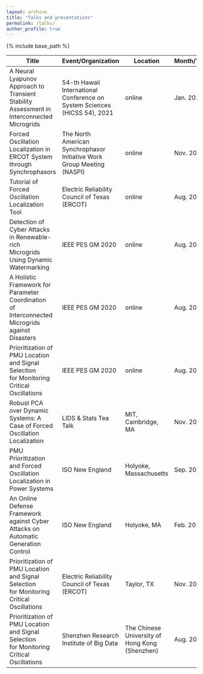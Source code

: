 ```yaml
---
layout: archive
title: "Talks and presentations"
permalink: /talks/
author_profile: true
---
```


{% include base_path %}

|Title                                                                                         | Event/Organization                                | Location |Month/Year| Link |
|----------------------------------------------------------------------------------------------|-----------------------------------------|----------|------|----|
|A Neural Lyapunov Approach to Transient Stability <br> Assessment in Interconnected Microgrids|54-th Hawaii International Conference on <br>System Sciences (HICSS 54), 2021|online| Jan. 2021|
|Forced Oscillation Localization in <br> ERCOT System through Synchrophasors|The North American Synchrophasor <br> Initiative Work Group Meeting (NASPI)|online|Nov. 2020|[[Slides]](https://www.naspi.org/sites/default/files/2020-11/04_tamu_forced_oscillation_ercot_huang_20201103.pdf)|
|Tutorial of Forced Oscillation Localization Tool|Electric Reliability Council of Texas (ERCOT)|online|Aug. 2020|
|Detection of Cyber Attacks in Renewable-rich <br> Microgrids Using Dynamic Watermarking|IEEE PES GM 2020| online| Aug. 2020|
|A Holistic Framework for Parameter Coordination <br> of Interconnected Microgrids against Disasters|IEEE PES GM 2020| online| Aug. 2020|
|Prioritization of PMU Location and Signal Selection <br> for Monitoring Critical Oscillations|IEEE PES GM 2020| online| Aug. 2020|
|Robust PCA over Dynamic Systems: A Case of Forced Oscillation Localization|LIDS & Stats Tea Talk|MIT, Cambridge, MA|Nov. 2018|[[Flyer](https://lids.mit.edu/news-and-events/events/robust-pca-over-dynamic-systems-case-forced-oscillation-localization)]
|PMU Prioritization and Forced Oscillation Localization in Power Systems|ISO New England|Holyoke, Massachusetts|Sep. 2018|
|An Online Defense Framework against Cyber Attacks on Automatic Generation Control|ISO New England|Holyoke, MA|Feb. 2018|
|Prioritization of PMU Location and Signal Selection <br> for Monitoring Critical Oscillations|Electric Reliability Council of Texas (ERCOT)|Taylor, TX| Nov. 2017|
|Prioritization of PMU Location and Signal Selection <br> for Monitoring Critical Oscillations|Shenzhen Research Institute of Big Data| The Chinese University of Hong Kong (Shenzhen)| Aug. 2017|[[News]](http://www.sribd.cn/index.php/en/news/128-mr-tong-huang-made-a-speech-in-our-school.html)|
